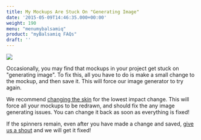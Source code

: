 ```yaml
---
title: My Mockups Are Stuck On "Generating Image"
date: '2015-05-09T14:46:35.000+00:00'
weight: 190
menu: "menumybalsamiq"
product: "myBalsamiq FAQs"
draft: ''
---
```


![](https://media.balsamiq.com/img/support/docs/myb/spinners.png)

Occasionally, you may find that mockups in your project get stuck on "generating image". To fix this, all you have to do is make a small change to the mockup, and then save it. This will force our image generator to try again.

We recommend [changing the skin](https://docs.balsamiq.com/mybalsamiq/skins/#switching-from-sketch-to-wireframe-skin) for the lowest impact change. This will force all your mockups to be redrawn, and should fix the any image generating issues. You can change it back as soon as everything is fixed!

If the spinners remain, even after you have made a change and saved, [give us a shout](https://balsamiq.com/company/contact/#/t/myb) and we will get it fixed!
